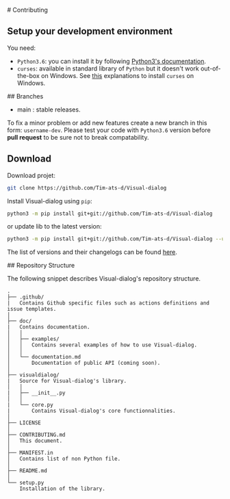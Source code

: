 
# Contributing

## Setup your development environment

You need:
* `Python3.6`: you can install it by following [Python3's documentation](https://www.python.org/downloads/).
* `curses`: available in standard library of `Python` but it doesn't work out-of-the-box on Windows. See [this](https://www.devdungeon.com/content/curses-windows-python) explanations to install `curses` on Windows.

## Branches

* main : stable releases.

To fix a minor problem or add new features create a new branch in this form: `username-dev`.
Please test your code with `Python3.6` version before **pull request** to be sure not to break compatability.

## Download

Download projet:
```bash
git clone https://github.com/Tim-ats-d/Visual-dialog
```

Install Visual-dialog using `pip`:
```bash
python3 -m pip install git+git://github.com/Tim-ats-d/Visual-dialog
```
or update lib to the latest version:
```bash
python3 -m pip install git+git://github.com/Tim-ats-d/Visual-dialog --upgrade
```
The list of versions and their changelogs can be found [here](https://github.com/Tim-ats-d/Visual-dialog/releases/).

## Repository Structure

The following snippet describes Visual-dialog's repository structure.

```text
.
├── .github/
|   Contains Github specific files such as actions definitions and issue templates.
│
├── doc/
|   Contains documentation.
│   │
│   ├── examples/
│   │   Contains several examples of how to use Visual-dialog.
│   │
│   └── documentation.md
│       Documentation of public API (coming soon).
│
├── visualdialog/
|   Source for Visual-dialog's library.
│   │
|   ├── __init__.py
│   │
|   └── core.py
|       Contains Visual-dialog's core functionnalities.
│
├── LICENSE
│
├── CONTRIBUTING.md
│   This document.
│
├── MANIFEST.in
│   Contains list of non Python file.
│
├── README.md
│
└── setup.py
    Installation of the library.
```
